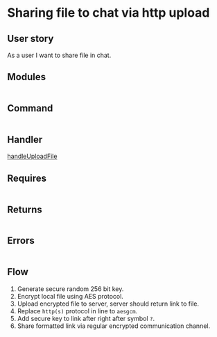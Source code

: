# Sharing file to chat via http upload

## User story
As a user I want to share file in chat.

## Modules
```

```

## Command
```kotlin

```

## Handler
[handleUploadFile](../../core/domain/src/main/java/cc/cryptopunks/crypton/handler/UploadFile.kt)

## Requires
```kotlin

```

## Returns
```kotlin

```

## Errors
```kotlin

```

## Flow
1. Generate secure random 256 bit key.
1. Encrypt local file using AES protocol.
1. Upload encrypted file to server, server should return link to file.
1. Replace `http(s)` protocol in line to `aesgcm`.
1. Add secure key to link after right after symbol `?`.
1. Share formatted link via regular encrypted communication channel.
